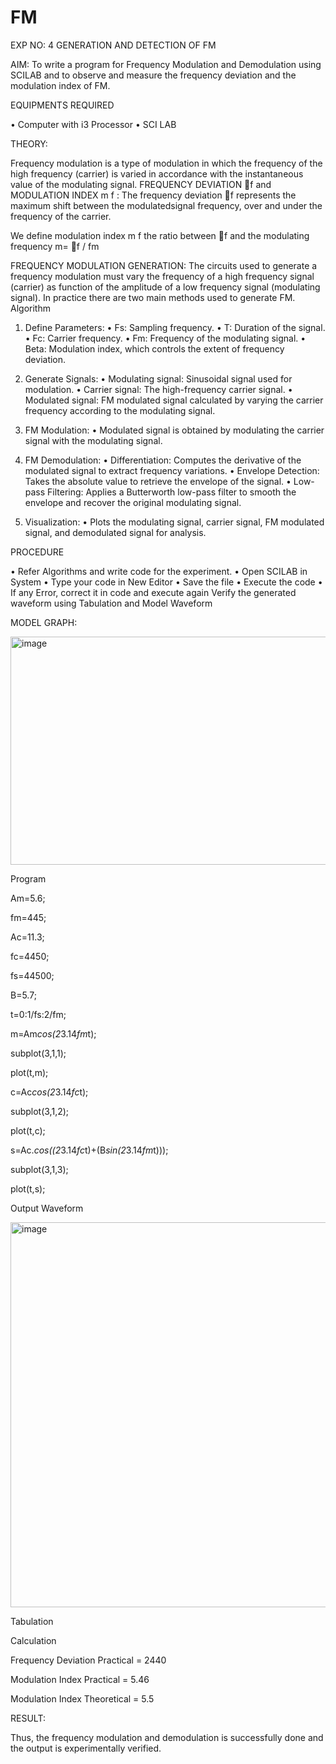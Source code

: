 # FM

EXP NO: 4	GENERATION AND DETECTION OF FM


AIM:
To write a program for Frequency Modulation and Demodulation using SCILAB and to observe and measure the frequency deviation and the modulation index of FM.


EQUIPMENTS REQUIRED

•	Computer with i3 Processor
•	SCI LAB

THEORY:

Frequency modulation is a type of modulation in which the frequency of the high frequency (carrier) is varied in accordance with the instantaneous value of the modulating signal.
FREQUENCY DEVIATION f and MODULATION INDEX m f :
The frequency deviation f represents the maximum shift between the  modulatedsignal
frequency, over and under the frequency of the carrier.

We define modulation index m f the ratio between f and the modulating frequency
m= f / fm


FREQUENCY MODULATION GENERATION:
The circuits used to generate a frequency modulation must vary the frequency of a high frequency signal (carrier) as function of the amplitude of a low frequency signal (modulating signal). In practice there are two main methods used to generate FM.
Algorithm
1.	Define Parameters:
•	Fs: Sampling frequency.
•	T: Duration of the signal.
•	Fc: Carrier frequency.
•	Fm: Frequency of the modulating signal.
•	Beta: Modulation index, which controls the extent of frequency deviation.
2.	Generate Signals:
•	Modulating signal: Sinusoidal signal used for modulation.
•	Carrier signal: The high-frequency carrier signal.
•	Modulated signal: FM modulated signal calculated by varying the carrier frequency according to the modulating signal.
3.	FM Modulation:
•	Modulated signal is obtained by modulating the carrier signal with the modulating signal.
 
4.	FM Demodulation:
•	Differentiation: Computes the derivative of the modulated signal to extract frequency variations.
•	Envelope Detection: Takes the absolute value to retrieve the envelope of the signal.
•	Low-pass Filtering: Applies a Butterworth low-pass filter to smooth the envelope and recover the original modulating signal.
5.	Visualization:
•	Plots the modulating signal, carrier signal, FM modulated signal, and demodulated signal for analysis.



PROCEDURE


•	Refer Algorithms and write code for the experiment.
•	Open SCILAB in System
•	Type your code in New Editor
•	Save the file
•	Execute the code
•	If any Error, correct it in code and execute again
Verify the generated waveform using Tabulation and Model Waveform

MODEL GRAPH:

<img width="512" height="365" alt="image" src="https://github.com/user-attachments/assets/acd787bd-5281-4f1b-802f-1aa39fac9189" />


Program

Am=5.6;

fm=445;

Ac=11.3;

fc=4450;

fs=44500;

B=5.7;

t=0:1/fs:2/fm; 

m=Am*cos(2*3.14*fm*t); 

subplot(3,1,1);

plot(t,m);

c=Ac*cos(2*3.14*fc*t); 

subplot(3,1,2);

plot(t,c); 

s=Ac.*cos((2*3.14*fc*t)+(B*sin(2*3.14*fm*t)));

subplot(3,1,3);

plot(t,s);

Output Waveform

<img width="1366" height="616" alt="image" src="https://github.com/user-attachments/assets/6f6644c5-c0a5-4d4d-a055-4b7b3f796120" />

Tabulation



Calculation



Frequency Deviation Practical = 2440

Modulation Index Practical	= 5.46

Modulation Index Theoretical	= 5.5



RESULT:

Thus, the frequency modulation and demodulation is successfully done and the output is experimentally verified.


